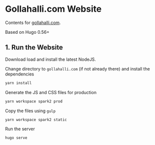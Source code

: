 # Gollahalli.com Website

Contents for [gollahalli.com](https://www.gollahalli.com).

Based on Hugo 0.56+

## 1. Run the Website

Download load and install the latest NodeJS.

Change directory to `gollahalli.com` (if not already there) and install the dependencies

```sh
yarn install
```

Generate the JS and CSS files for production

```sh
yarn workspace spark2 prod
```

Copy the files using `gulp`

```sh
yarn workspace spark2 static
```

Run the server

```sh
hugo serve
```
